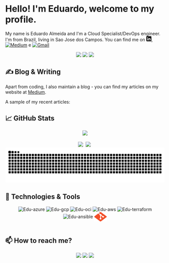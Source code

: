 # Hello! I'm Eduardo, welcome to my profile.
My name is Eduardo Almeida and I'm a Cloud Specialist/DevOps engineer. I'm from Brazil, living in Sao Jose dos Campos.  You can find me on [![LinkedIn][1.1]][1], [![Medium][1.2]][2] e [![Gmail][1.3]][3]

<div align="center" style="display: inline_block">
  <a href = "mailto:eduardoalmeida15499@gmail.com" target="_blank"><img src="https://img.shields.io/badge/Gmail-D14836?style=for-the-badge&logo=gmail&logoColor=white" target="_blank"></a>
  <a href="https://www.linkedin.com/in/eduardo-almeidafilho" target="_blank"><img src="https://img.shields.io/badge/LinkedIn-0077B5?style=for-the-badge&logo=linkedin&logoColor=white" target="_blank"></a> 
  <a href="https://medium.com/@eduardoalmeida15499" target="_blank"><img src="https://img.shields.io/badge/Medium-12100E?style=for-the-badge&logo=medium&logoColor=white" target="_blank"></a>
</div>

## &#x270d; Blog & Writing
Apart from coding, I also maintain a blog - you can find my articles on my website at [Medium](https://medium.com/@eduardoalmeida15499).

A sample of my recent articles:

<!-- BLOG-POST-LIST:START
- [Recent Docker BuildKit Features You&#39;re Missing Out On](https://martinheinz.dev/blog/111)
 BLOG-POST-LIST:END -->

## &#x1f4c8; GitHub Stats
<div align="center">
  <img height="170em" src="http://github-profile-summary-cards.vercel.app/api/cards/profile-details?username=eduardoalmeidaf&theme=transparent">
</div>

<br>

<div align="center" style="display: inline_block">
  <a href="https://github.com/eduardoalmeidaf"><img height="145em" src="https://github-readme-stats.vercel.app/api?username=eduardoalmeidaf&show_icons=true&theme=transparent&include_all_commits=true&count_private=true&hide_border=true"></a>&nbsp;
  <a href="https://github.com/eduardoalmeidaf"><img height="145em" src="https://github-readme-stats.vercel.app/api/top-langs/?username=eduardoalmeidaf&layout=compact&langs_count=7&theme=transparent&hide_border=true"></a>&nbsp;


<picture>
  <source media="(prefers-color-scheme: dark)" srcset="https://raw.githubusercontent.com/eduardoalmeidaf/eduardoalmeidaf/output/github-contribution-grid-snake-dark.svg">
  <source media="(prefers-color-scheme: light)" srcset="https://raw.githubusercontent.com/eduardoalmeidaf/eduardoalmeidaf/output/github-contribution-grid-snake.svg">
  <img alt="github contribution grid snake animation" src="https://raw.githubusercontent.com/eduardoalmeidaf/eduardoalmeidaf/output/github-contribution-grid-snake.svg">
</picture>
      </div>
      
## 🔧 Technologies & Tools
<div align="center" style="display: inline_block">
  <img align="center" alt="Edu-azure" height="30" width="40" src="https://cdn.jsdelivr.net/gh/devicons/devicon@latest/icons/azure/azure-original.svg">
  <img align="center" alt="Edu-gcp" height="30" width="40" src="https://cdn.jsdelivr.net/gh/devicons/devicon@latest/icons/googlecloud/googlecloud-original.svg">
  <img align="center" alt="Edu-oci" height="30" width="40" src="https://cdn.jsdelivr.net/gh/devicons/devicon@latest/icons/oracle/oracle-original.svg"/>
  <img align="center" alt="Edu-aws" height="30" width="40" src="https://cdn.jsdelivr.net/gh/devicons/devicon@latest/icons/amazonwebservices/amazonwebservices-original-wordmark.svg">
  <img align="center" alt="Edu-terraform" height="30" width="40" src="https://cdn.jsdelivr.net/gh/devicons/devicon@latest/icons/terraform/terraform-original.svg">
  <img align="center" alt="Edu-ansible" height="30" width="40" src="https://cdn.jsdelivr.net/gh/devicons/devicon@latest/icons/ansible/ansible-original.svg">
 <img align="center" alt="Amanda-Git" height="30" width="40" src="https://raw.githubusercontent.com/devicons/devicon/master/icons/git/git-original.svg">
</div><br>

## 📫 How to reach me?
<div align="center" style="display: inline_block">
  <a href = "mailto:eduardoalmeida15499@gmail.com" target="_blank"><img src="https://img.shields.io/badge/Gmail-D14836?style=for-the-badge&logo=gmail&logoColor=white" target="_blank"></a>
  <a href="https://www.linkedin.com/in/eduardo-almeidafilho" target="_blank"><img src="https://img.shields.io/badge/LinkedIn-0077B5?style=for-the-badge&logo=linkedin&logoColor=white" target="_blank"></a> 
  <a href="https://medium.com/@eduardoalmeida15499" target="_blank"><img src="https://img.shields.io/badge/Medium-12100E?style=for-the-badge&logo=medium&logoColor=white" target="_blank"></a>
</div>

##



<!-- links to social media icons -->

<!-- icons without padding -->
[1.1]: https://raw.githubusercontent.com/eduardoalmeidaf/eduardoalmeidaf/master/linkedin-3-16.png
[1.2]: https://raw.githubusercontent.com/eduardoalmeidaf/eduardoalmeidaf/master/medium1x.png
[1.3]: https://raw.githubusercontent.com/eduardoalmeidaf/eduardoalmeidaf/master/gmail.png

<!-- links to your social media accounts -->

[1]: mailto:eduardoalmeida15499@gmail.com
[2]: https://www.linkedin.com/in/eduardo-almeidafilho
[3]: https://medium.com/@eduardoalmeida15499

<!-- Resources -->
<!-- Icons: https://simpleicons.org/ -->
<!-- GitHub Stats: https://github.com/anuraghazra/github-readme-stats -->
<!-- Emojis: https://emojipedia.org/emoji/ -->
<!-- HTML Emojis: https://www.fileformat.info/index.htm -->
<!-- Shields: https://shields.io/ -->
<!-- Awesome GitHub Profile README: https://github.com/abhisheknaiidu/awesome-github-profile-readme -->


